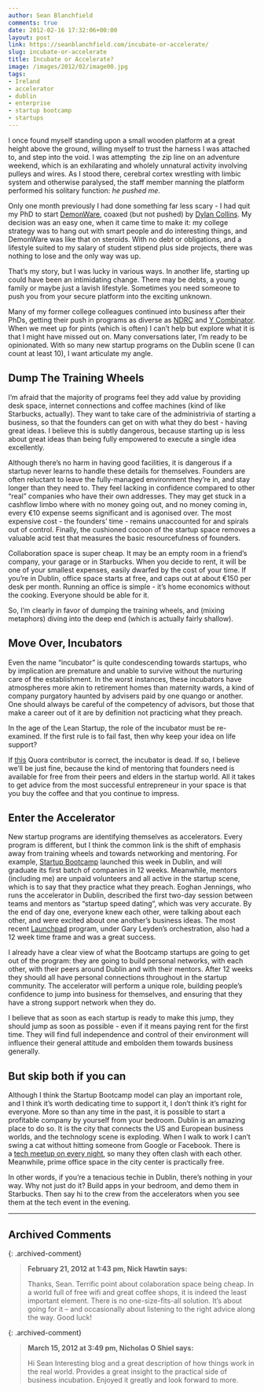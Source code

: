 ```yaml
---
author: Sean Blanchfield
comments: true
date: 2012-02-16 17:32:06+00:00
layout: post
link: https://seanblanchfield.com/incubate-or-accelerate/
slug: incubate-or-accelerate
title: Incubate or Accelerate?
image: /images/2012/02/image00.jpg
tags:
- Ireland
- accelerator
- dublin
- enterprise
- startup bootcamp
- startups
---
```


I once found myself standing upon a small wooden platform at a great height above the ground, willing myself to trust the harness I was attached to, and step into the void. I was attempting  the zip line on an adventure weekend, which is an exhilarating and wholely unnatural activity involving pulleys and wires. As I stood there, cerebral cortex wrestling with limbic system and otherwise paralysed, the staff member manning the platform performed his solitary function: _he pushed me_.

<!-- more -->

Only one month previously I had done something far less scary - I had quit my PhD to start [DemonWare](http://demonware.net), coaxed (but not pushed) by [Dylan Collins](http://founderware.co/). My decision was an easy one, when it came time to make it: my college strategy was to hang out with smart people and do interesting things, and DemonWare was like that on steroids. With no debt or obligations, and a lifestyle suited to my salary of student stipend plus side projects, there was nothing to lose and the only way was up.

That’s my story, but I was lucky in various ways. In another life, starting up could have been an intimidating change. There may be debts, a young family or maybe just a lavish lifestyle. Sometimes you need someone to push you from your secure platform into the exciting unknown.

Many of my former college colleagues continued into business after their PhDs, getting their push in programs as diverse as [NDRC](http://www.ndrc.ie/) and [Y Combinator](http://ycombinator.com/). When we meet up for pints (which is often) I can’t help but explore what it is that I might have missed out on. Many conversations later, I’m ready to be opinionated. With so many new startup programs on the Dublin scene (I can count at least 10), I want articulate my angle.

## Dump The Training Wheels

I’m afraid that the majority of programs feel they add value by providing desk space, internet connections and coffee machines (kind of like Starbucks, actually). They want to take care of the administrivia of starting a business, so that the founders can get on with what they do best - having great ideas. I believe this is subtly dangerous, because starting up is less about great ideas than being fully empowered to execute a single idea excellently.

Although there’s no harm in having good facilities, it is dangerous if a startup never learns to handle these details for themselves. Founders are often reluctant to leave the fully-managed environment they’re in, and stay longer than they need to. They feel lacking in confidence compared to other “real” companies who have their own addresses. They may get stuck in a cashflow limbo where with no money going out, and no money coming in, every €10 expense seems significant and is agonised over. The most expensive cost - the founders’ time - remains unaccounted for and spirals out of control. Finally, the cushioned cocoon of the startup space removes a valuable acid test that measures the basic resourcefulness of founders.

Collaboration space is super cheap. It may be an empty room in a friend’s company, your garage or in Starbucks. When you decide to rent, it will be one of your smallest expenses, easily dwarfed by the cost of your time. If you’re in Dublin, office space starts at free, and caps out at about €150 per desk per month. Running an office is simple - it’s home economics without the cooking. Everyone should be able for it.

So, I’m clearly in favor of dumping the training wheels, and (mixing metaphors) diving into the deep end (which is actually fairly shallow).

## Move Over, Incubators

Even the name “incubator” is quite condescending towards startups, who by implication are premature and unable to survive without the nurturing care of the establishment. In the worst instances, these incubators have atmospheres more akin to retirement homes than maternity wards, a kind of company purgatory haunted by advisers paid by one quango or another. One should always be careful of the competency of advisors, but those that make a career out of it are by definition not practicing what they preach.

In the age of the Lean Startup, the role of the incubator must be re-examined. If the first rule is to fail fast, then why keep your idea on life support?

If [this](http://www.quora.com/What-is-the-difference-between-startup-incubators-and-accelerators) Quora contributor is correct, the incubator is dead. If so, I believe we’ll be just fine, because the kind of mentoring that founders need is available for free from their peers and elders in the startup world. All it takes to get advice from the most successful entrepreneur in your space is that you buy the coffee and that you continue to impress.

## Enter the Accelerator

New startup programs are identifying themselves as accelerators. Every program is different, but I think the common link is the shift of emphasis away from training wheels and towards networking and mentoring. For example, [Startup Bootcamp](http://www.startupbootcamp.org/europeans-cities/dublin/) launched this week in Dublin, and will graduate its first batch of companies in 12 weeks. Meanwhile, mentors (including me) are unpaid volunteers and all active in the startup scene, which is to say that they practice what they preach. Eoghan Jennings, who runs the accelerator in Dublin, described the first two-day session between teams and mentors as “startup speed dating”, which was very accurate. By the end of day one, everyone knew each other, were talking about each other, and were excited about one another’s business ideas. The most recent [Launchpad](http://www.ndrc.ie/launchpad/) program, under Gary Leyden’s orchestration, also had a 12 week time frame and was a great success.

I already have a clear view of what the Bootcamp startups are going to get out of the program: they are going to build personal networks, with each other, with their peers around Dublin and with their mentors. After 12 weeks they should all have personal connections throughout in the startup community. The accelerator will perform a unique role, building people’s confidence to jump into business for themselves, and ensuring that they have a strong support network when they do.

I believe that as soon as each startup is ready to make this jump, they should jump as soon as possible - even if it means paying rent for the first time. They will find full independence and control of their environment will influence their general attitude and embolden them towards business generally.

## But skip both if you can

Although I think the Startup Bootcamp model can play an important role, and I think it’s worth dedicating time to support it, I don’t think it’s right for everyone. More so than any time in the past, it is possible to start a profitable company by yourself from your bedroom. Dublin is an amazing place to do so. It is the city that connects the US and European business worlds, and the technology scene is exploding. When I walk to work I can’t swing a cat without hitting someone from Google or Facebook. There is a [tech meetup on every night](http://eventsden.com/), so many they often clash with each other. Meanwhile, prime office space in the city center is practically free.

In other words, if you’re a tenacious techie in Dublin, there’s nothing in your way. Why not just do it? Build apps in your bedroom, and demo them in Starbucks. Then say hi to the crew from the accelerators when you see them at the tech event in the evening.

---
## Archived Comments

{: .archived-comment}
> **February 21, 2012 at 1:43 pm, Nick Hawtin says:**
> 
> Thanks, Sean.
> Terrific point about colaboration space being cheap. In a world full of free wifi and great coffee shops, it is indeed the least important element.
> There is no one-size-fits-all solution. It’s about going for it – and occasionally about listening to the right advice along the way.
> Good luck!

{: .archived-comment}
> **March 15, 2012 at 3:49 pm, Nicholas O Shiel says:**
> 
> Hi Sean
> Interesting blog and a great description of how things work in the real world. Provides a great insight to the practical side of business incubation. Enjoyed it greatly and look forward to more.

